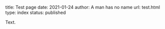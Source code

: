 title: Test page
date: 2021-01-24
author: A man has no name
url: test.html
type: index
status: published

Text.